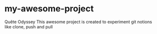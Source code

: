 # my-awesome-project
Quête Odyssey
This awesome project is created to experiment git notions like clone, push and pull

